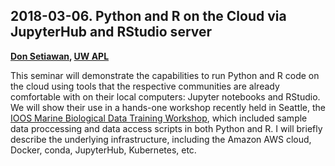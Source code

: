 ## 2018-03-06. Python and R on the Cloud via JupyterHub and RStudio server

**[Don Setiawan](https://github.com/lsetiawan/), [UW APL](http://apl.uw.edu/)**

This seminar will demonstrate the capabilities to run Python and R code on the cloud using tools that the respective communities are already comfortable with on their local computers: Jupyter notebooks and RStudio. We will show their use in a hands-one workshop recently held in Seattle, the [IOOS Marine Biological Data Training Workshop](https://ioos.github.io/BioData-Training-Workshop/), which included sample data proccessing and data access scripts in both Python and R. I will briefly describe the underlying infrastructure, including the Amazon AWS cloud, Docker, conda, JupyterHub, Kubernetes, etc.

